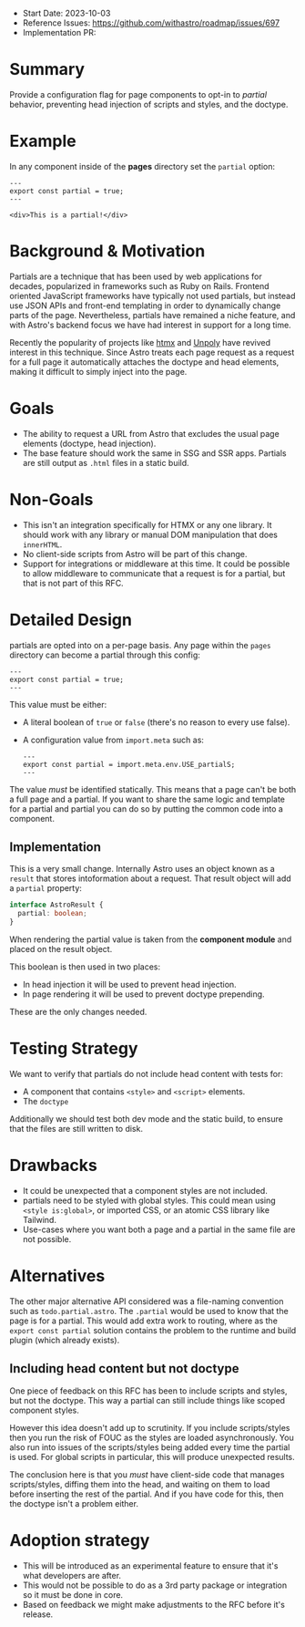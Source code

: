 - Start Date: 2023-10-03
- Reference Issues: https://github.com/withastro/roadmap/issues/697
- Implementation PR: <!-- leave empty -->

# Summary

Provide a configuration flag for page components to opt-in to *partial* behavior, preventing head injection of scripts and styles, and the doctype.

# Example

In any component inside of the __pages__ directory set the `partial` option:

```astro
---
export const partial = true;
---

<div>This is a partial!</div>
```

# Background & Motivation

Partials are a technique that has been used by web applications for decades, popularized in frameworks such as Ruby on Rails. Frontend oriented JavaScript frameworks have typically not used partials, but instead use JSON APIs and front-end templating in order to dynamically change parts of the page. Nevertheless, partials have remained a niche feature, and with Astro's backend focus we have had interest in support for a long time.

Recently the popularity of projects like [htmx](https://htmx.org/) and [Unpoly](https://unpoly.com/) have revived interest in this technique. Since Astro treats each page request as a request for a full page it automatically attaches the doctype and head elements, making it difficult to simply inject into the page.

# Goals

- The ability to request a URL from Astro that excludes the usual page elements (doctype, head injection).
- The base feature should work the same in SSG and SSR apps. Partials are still output as `.html` files in a static build.

# Non-Goals 

- This isn't an integration specifically for HTMX or any one library. It should work with any library or manual DOM manipulation that does `innerHTML`.
- No client-side scripts from Astro will be part of this change.
- Support for integrations or middleware at this time. It could be possible to allow middleware to communicate that a request is for a partial, but that is not part of this RFC.

# Detailed Design

partials are opted into on a per-page basis. Any page within the `pages` directory can become a partial through this config:

```astro
---
export const partial = true;
---
```

This value must be either:

- A literal boolean of `true` or `false` (there's no reason to every use false).
- A configuration value from `import.meta` such as:

    ```astro
    ---
    export const partial = import.meta.env.USE_partialS;
    ---
    ```

The value *must* be identified statically. This means that a page can't be both a full page and a partial. If you want to share the same logic and template for a partial and partial you can do so by putting the common code into a component.

## Implementation

This is a very small change. Internally Astro uses an object known as a `result` that stores intoformation about a request. That result object will add a `partial` property:

```ts
interface AstroResult {
  partial: boolean;
}
```

When rendering the partial value is taken from the __component module__ and placed on the result object.

This boolean is then used in two places:

- In head injection it will be used to prevent head injection.
- In page rendering it will be used to prevent doctype prepending.

These are the only changes needed.

# Testing Strategy

We want to verify that partials do not include head content with tests for:

- A component that contains `<style>` and `<script>` elements.
- The `doctype`

Additionally we should test both dev mode and the static build, to ensure that the files are still written to disk.

# Drawbacks

- It could be unexpected that a component styles are not included.
- partials need to be styled with global styles. This could mean using `<style is:global>`, or imported CSS, or an atomic CSS library like Tailwind.
- Use-cases where you want both a page and a partial in the same file are not possible.

# Alternatives

The other major alternative API considered was a file-naming convention such as `todo.partial.astro`. The `.partial` would be used to know that the page is for a partial. This would add extra work to routing, where as the `export const partial` solution contains the problem to the runtime and build plugin (which already exists).

## Including head content but not doctype

One piece of feedback on this RFC has been to include scripts and styles, but not the doctype. This way a partial can still include things like scoped component styles.

However this idea doesn't add up to scrutinity. If you include scripts/styles then you run the risk of FOUC as the styles are loaded asynchronously. You also run into issues of the scripts/styles being added every time the partial is used. For global scripts in particular, this will produce unexpected results.

The conclusion here is that you *must* have client-side code that manages scripts/styles, diffing them into the head, and waiting on them to load before inserting the rest of the partial. And if you have code for this, then the doctype isn't a problem either.

# Adoption strategy

- This will be introduced as an experimental feature to ensure that it's what developers are after.
- This would not be possible to do as a 3rd party package or integration so it must be done in core.
- Based on feedback we might make adjustments to the RFC before it's release.
